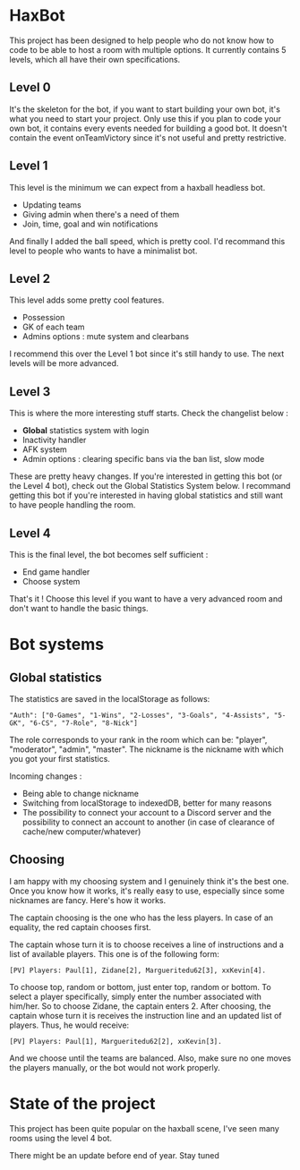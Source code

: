 # HaxBot

This project has been designed to help people who do not know how to code to be able to host a room with multiple options.
It currently contains 5 levels, which all have their own specifications.

## Level 0

It's the skeleton for the bot, if you want to start building your own bot, it's what you need to start your project. Only use this if you plan to code your own bot, it contains every events needed for building a good bot.
It doesn't contain the event onTeamVictory since it's not useful and pretty restrictive.

## Level 1

This level is the minimum we can expect from a haxball headless bot.

 - Updating teams
 - Giving admin when there's a need of them
 - Join, time, goal and win notifications

And finally I added the ball speed, which is pretty cool. I'd recommand this level to people who wants to have a minimalist bot.

## Level 2

This level adds some pretty cool features.

 - Possession
 - GK of each team
 - Admins options : mute system and clearbans

I recommend this over the Level 1 bot since it's still handy to use. The next levels will be more advanced.

## Level 3

This is where the more interesting stuff starts. Check the changelist below :

 - **Global** statistics system with login
 - Inactivity handler
 - AFK system
 - Admin options : clearing specific bans via the ban list, slow mode

These are pretty heavy changes. If you're interested in getting this bot (or the Level 4 bot), check out the Global Statistics System below. I recommand getting this bot if you're interested in having global statistics and still want to have people handling the room. 

## Level 4

This is the final level, the bot becomes self sufficient :

 - End game handler
 - Choose system

That's it ! Choose this level if you want to have a very advanced room and don't want to handle the basic things.

# Bot systems

## Global statistics

The statistics are saved in the localStorage as follows:

`"Auth": ["0-Games", "1-Wins", "2-Losses", "3-Goals", "4-Assists", "5-GK", "6-CS", "7-Role", "8-Nick"]`

The role corresponds to your rank in the room which can be: "player", "moderator", "admin", "master".
The nickname is the nickname with which you got your first statistics.

Incoming changes : 

  - Being able to change nickname
  - Switching from localStorage to indexedDB, better for many reasons
  - The possibility to connect your account to a Discord server and the possibility to connect an account to another (in case of clearance of cache/new computer/whatever)

## Choosing

I am happy with my choosing system and I genuinely think it's the best one. Once you know how it works, it's really easy to use, especially since some nicknames are fancy. Here's how it works.

The captain choosing is the one who has the less players. In case of an equality, the red captain chooses first.

The captain whose turn it is to choose receives a line of instructions and a list of available players.
This one is of the following form: 

`[PV] Players: Paul[1], Zidane[2], Margueritedu62[3], xxKevin[4].`

To choose top, random or bottom, just enter top, random or bottom. 
To select a player specifically, simply enter the number associated with him/her. So to choose Zidane, the captain enters 2.
After choosing, the captain whose turn it is receives the instruction line and an updated list of players. 
Thus, he would receive:

`[PV] Players: Paul[1], Margueritedu62[2], xxKevin[3].`

And we choose until the teams are balanced. Also, make sure no one moves the players manually, or the bot would not work properly.

# State of the project

This project has been quite popular on the haxball scene, I've seen many rooms using the level 4 bot.

There might be an update before end of year. Stay tuned


